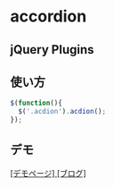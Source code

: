 # accordion

## jQuery Plugins

## 使い方
```javascript
$(function(){
  $('.acdion').acdion();
});
```

## デモ
<a href="http://webdrawer.net/sample/js/acdion/index.html" target="_blank">[デモページ]
<a href="http://webdrawer.net/javascript/sideaccordion.html" target="_blank">[ブログ]</a>
